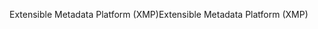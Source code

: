 <span data-ttu-id="8830c-101">Extensible Metadata Platform (XMP)</span><span class="sxs-lookup"><span data-stu-id="8830c-101">Extensible Metadata Platform (XMP)</span></span>